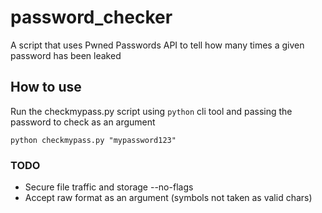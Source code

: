 # password_checker
A script that uses Pwned Passwords API to tell how many times a given password has been leaked
## How to use
Run the checkmypass.py script using `python` cli tool and passing the password to check as an argument
```
python checkmypass.py "mypassword123"
```
### TODO
 - Secure file traffic and storage --no-flags
 - Accept raw format as an argument (symbols not taken as valid chars)
